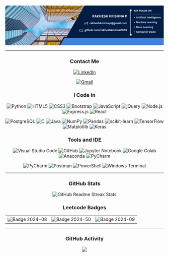<p align="center">
  <img src="https://github.com/rakheshkrishna2005/rakheshkrishna2005/blob/main/Background.png" alt="Background">
</p>

---

<h3 align="center">Contact Me</h3>
<p align="center">
  <a href="https://www.linkedin.com/in/rakhesh-krishna-p/">
    <img src="https://img.shields.io/badge/LinkedIn-0077B5?style=flat&logo=linkedin&logoColor=white" alt="LinkedIn">
  </a>
</p>
<p align="center">
    <a href="mailto:rakheshkrishnap@gmail.com">
    <img src="https://img.shields.io/badge/Gmail-D14836?style=flat&logo=gmail&logoColor=white" alt="Gmail">
  </a>
</p>

<h3 align="center">I Code in</h3>
<p align="center">
  <img src="https://img.shields.io/badge/Python-3776AB?style=flat&logo=python&logoColor=white" alt="Python">
  <img src="https://img.shields.io/badge/HTML5-E34F26?style=flat&logo=html5&logoColor=white" alt="HTML5">
  <img src="https://img.shields.io/badge/CSS3-1572B6?style=flat&logo=css3&logoColor=white" alt="CSS3">
  <img src="https://img.shields.io/badge/Bootstrap-563D7C?style=flat&logo=bootstrap&logoColor=white" alt="Bootstrap">
  <img src="https://img.shields.io/badge/JavaScript-F7DF1E?style=flat&logo=javascript&logoColor=black" alt="JavaScript">
  <img src="https://img.shields.io/badge/jquery-%230769AD.svg?style=flat&logo=jquery&logoColor=white" alt="jQuery">
  <img src="https://img.shields.io/badge/Node.js-43853D?style=flat&logo=node.js&logoColor=white" alt="Node.js">
  <img src="https://img.shields.io/badge/Express.js-404D59?style=flat" alt="Express.js">
  <img src="https://img.shields.io/badge/react-%2320232a.svg?style=flat&logo=react&logoColor=%2361DAFB" alt="React">
</p>
<p align="center">
  <img src="https://img.shields.io/badge/PostgreSQL-316192?style=flat&logo=postgresql&logoColor=white" alt="PostgreSQL">
  <img src="https://img.shields.io/badge/C-00599C?style=flat&logo=c&logoColor=white" alt="C">
  <img src="https://img.shields.io/badge/Java-ED8B00?style=flat&logo=openjdk&logoColor=white" alt="Java">
  <img src="https://img.shields.io/badge/numpy-%23013243.svg?style=flat&logo=numpy&logoColor=white" alt="NumPy">
  <img src="https://img.shields.io/badge/pandas-%23150458.svg?style=flat&logo=pandas&logoColor=white" alt="Pandas">
  <img src="https://img.shields.io/badge/scikit--learn-%23F7931E.svg?style=flat&logo=scikit-learn&logoColor=white" alt="scikit-learn">
  <img src="https://img.shields.io/badge/TensorFlow-%23FF6F00.svg?style=flat&logo=TensorFlow&logoColor=white" alt="TensorFlow">
  <img src="https://img.shields.io/badge/Matplotlib-%23ffffff.svg?style=flat&logo=Matplotlib&logoColor=black" alt="Matplotlib">
  <img src="https://img.shields.io/badge/Keras-%23D00000.svg?style=flat&logo=Keras&logoColor=white" alt="Keras">
</p>

<h3 align="center">Tools and IDE</h3>
<p align="center">
  <img src="https://img.shields.io/badge/Visual%20Studio%20Code-0078d7.svg?style=flat&logo=visual-studio-code&logoColor=white" alt="Visual Studio Code">
  <img src="https://img.shields.io/badge/github-%23121011.svg?style=flat&logo=github&logoColor=white" alt="GitHub">
  <img src="https://img.shields.io/badge/jupyter-%23FA0F00.svg?style=flat&logo=jupyter&logoColor=white" alt="Jupyter Notebook">
  <img src="https://img.shields.io/badge/Colab-F9AB00?style=flat&logo=googlecolab&color=525252" alt="Google Colab">
  <img src="https://img.shields.io/badge/Anaconda-%2344A833.svg?style=flat&logo=anaconda&logoColor=white" alt="Anaconda">
  <img src="https://img.shields.io/badge/pycharm-143?style=flat&logo=pycharm&logoColor=black&color=black&labelColor=green" alt="PyCharm">
</p>
<p align="center">
  <img src="https://img.shields.io/badge/pycharm-143?style=flat&logo=pycharm&logoColor=black&color=black&labelColor=green" alt="PyCharm">
  <img src="https://img.shields.io/badge/Postman-FF6C37?style=flat&logo=postman&logoColor=white" alt="Postman">
  <img src="https://img.shields.io/badge/powershell-5391FE?style=flat&logo=powershell&logoColor=white" alt="PowerShell">
  <img src="https://img.shields.io/badge/windows%20terminal-4D4D4D?style=flat&logo=windows%20terminal&logoColor=white" alt="Windows Terminal">
</p>

---

<h3 align="center">GitHub Stats</h3>
<div align="center">
  <img src="https://github-readme-streak-stats.herokuapp.com/?user=rakheshkrishna2005&theme=radical&card_width=500" alt="GitHub Readme Streak Stats">
</div>

<h3 align="center">Leetcode Badges</h3>
<table align="center" style="width: 100%;">
  <tr>
    <td>
      <img src="https://assets.leetcode.com/static_assets/public/images/badges/2024/gif/2024-08.gif" alt="Badge 2024-08" height="100"/>
    </td>
    <td>
      <img src="https://assets.leetcode.com/static_assets/marketing/2024-50.gif" alt="Badge 2024-50" height="100"/>
    </td>
    <td>
      <img src="https://assets.leetcode.com/static_assets/public/images/badges/2024/gif/2024-09.gif" alt="Badge 2024-09" height="100"/>
    </td>
  </tr>
</table>

---

<h3 align="center">GitHub Activity</h3>
<div align="center">
    <img src="https://github-readme-activity-graph.vercel.app/graph?username=rakheshkrishna2005&bg_color=0d1117&color=ffffff&line=00ff88&point=ffffff&area=true&hide_border=true">
</div>
